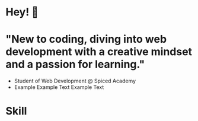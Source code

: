 <img src="C:\Users\Sulaiman\web-bootcamp\web-challenges\solymanaziz\images\repocover.jpg" alt="">


# Hey! 👋


# "New to coding, diving into web development with a creative mindset and a passion for learning."

- Student of Web Development @ Spiced Academy 
- Example Example Text Example Text 

# Skill

